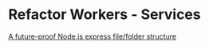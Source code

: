 # Refactor Workers - Services
[A future-proof Node.js express file/folder structure](https://www.codemzy.com/blog/nodejs-file-folder-structure)